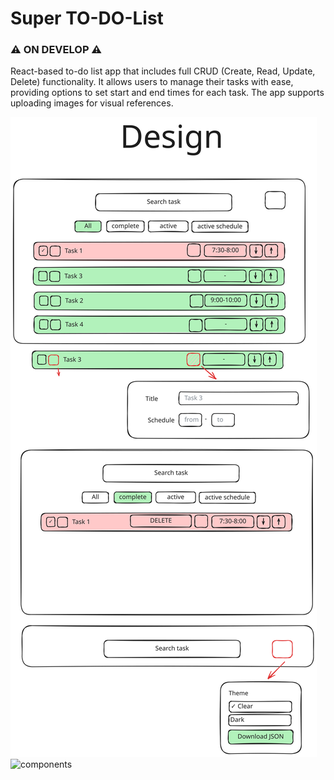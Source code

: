 # Super TO-DO-List
### ⚠️ ON DEVELOP ⚠️

React-based to-do list app that includes full CRUD (Create, Read, Update, Delete) functionality. It allows users to manage their tasks with ease, providing options to set start and end times for each task. The app supports uploading images for visual references.

![design](https://github.com/angcoder-c/super-to-do-list/blob/main/src/assets/readme/design.svg)
![components]([https://github.com/angcoder-c/super-to-do-list/blob/main/src/assets/readme/design.svg](https://github.com/angcoder-c/super-to-do-list/blob/main/src/assets/readme/components.svg))
